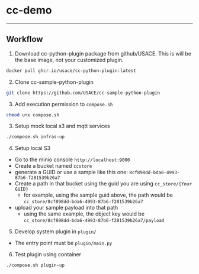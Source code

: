# cc-demo

---

## Workflow

1. Download cc-python-plugin package from github/USACE.
    This is will be the base image, not your customized plugin.

```bash
docker pull ghcr.io/usace/cc-python-plugin:latest
```

2. Clone cc-sample-python-plugin

```bash
git clone https://github.com/USACE/cc-sample-python-plugin
```

3. Add execution permission to `compose.sh`
```bash
chmod u+x compose.sh
```

3. Setup mock local s3 and mqtt services
```bash
./compose.sh infras-up
```

4. Setup local S3

- Go to the minio console `http://localhost:9000`
- Create a bucket named `ccstore`
- generate a GUID or use a sample like this one: `8cf898dd-bda6-4993-87b6-f281539b26a7`
- Create a path in that bucket using the guid you are using `cc_store/{Your GUID}`
   - for example, using the sample guid above, the path would be `cc_store/8cf898dd-bda6-4993-87b6-f281539b26a7`
- upload your sample payload into that path
   - using the same example, the object key would be `cc_store/8cf898dd-bda6-4993-87b6-f281539b26a7/payload`

5. Develop system plugin in `plugin/`

- The entry point must be `plugin/main.py`

6. Test plugin using container

```bash
./compose.sh plugin-up
```
